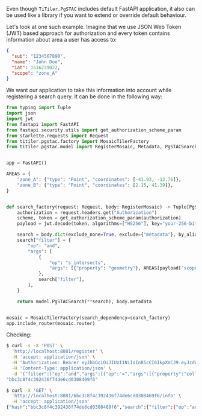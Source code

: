 Even though `TiTiler.PgSTAC` includes default FastAPI application,
it also can be used like a library if you want to extend or
override default behaviour.

Let's look at one such example. Imagine that we use JSON Web Token (JWT)
based approach for authorization and every token contains information
about area a user has access to:

```json
{
  "sub": "1234567890",
  "name": "John Doe",
  "iat": 1516239022,
  "scope": "zone_A"
}
```

We want our application to take this information into account while
registering a search query. It can be done in the following way:

```python
from typing import Tuple
import json
import jwt
from fastapi import FastAPI
from fastapi.security.utils import get_authorization_scheme_param
from starlette.requests import Request
from titiler.pgstac.factory import MosaicTilerFactory
from titiler.pgstac.model import RegisterMosaic, Metadata, PgSTACSearch


app = FastAPI()

AREAS = {
    "zone_A": {"type": "Point", "coordinates": [-41.93, -12.76]},
    "zone_B": {"type": "Point", "coordinates": [2.15, 41.39]},
}


def search_factory(request: Request, body: RegisterMosaic) -> Tuple[PgSTACSearch, Metadata]:
    authorization = request.headers.get("Authorization")
    scheme, token = get_authorization_scheme_param(authorization)
    payload = jwt.decode(token, algorithms=["HS256"], key="your-256-bit-secret")

    search = body.dict(exclude_none=True, exclude={"metadata"}, by_alias=True)
    search["filter"] = {
        "op": "and",
        "args": [
            {
                "op": "s_intersects",
                "args": [{"property": "geometry"}, AREAS[payload["scope"]]],
            },
            search["filter"],
        ],
    }

    return model.PgSTACSearch(**search), body.metadata


mosaic = MosaicTilerFactory(search_dependency=search_factory)
app.include_router(mosaic.router)
```

Checking:

```bash
$ curl -s -X 'POST' \
  'http://localhost:8081/register' \
  -H 'accept: application/json' \
  -H 'Authorization: Bearer eyJhbGciOiJIUzI1NiIsInR5cCI6IkpXVCJ9.eyJzdWIiOiIxMjM0NTY3ODkwIiwibmFtZSI6IkpvaG4gRG9lIiwiaWF0IjoxNTE2MjM5MDIyLCJzY29wZSI6InpvbmVfQSJ9.BelzluX7v7kYObix2KSyy1T5gEOQYQn_pyNO5Ri0gWo' \
  -H 'Content-Type: application/json' \
  -d '{"filter":{"op":"and","args":[{"op":"=","args":[{"property":"collection"},"l1"]}]}}' | jq '.searchid'
"bbc3c8f4c392436f74de6cd0308469f6"

$ curl -X 'GET' \
  'http://localhost:8081/bbc3c8f4c392436f74de6cd0308469f6/info' \
  -H 'accept: application/json'
{"hash":"bbc3c8f4c392436f74de6cd0308469f6","search":{"filter":{"op":"and","args":[{"op":"s_intersects","args":[{"property":"geometry"},{"type":"Point","coordinates":[-41.93,-12.76]}]},{"op":"and","args":[{"op":"=","args":[{"property":"collection"},"l1"]}]}]}},"_where":"(  ( st_intersects(geometry, '0101000020E6100000D7A3703D0AF744C085EB51B81E8529C0'::geometry) and  ( (collection_id = 'l1') )  )  )  ","orderby":"datetime DESC, id DESC","lastused":"2022-02-23T13:00:04.090757+00:00","usecount":3,"metadata":{"type":"mosaic"}}
```
